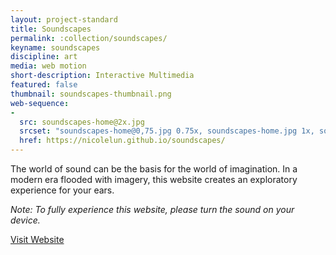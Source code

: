 ```yaml
---
layout: project-standard
title: Soundscapes
permalink: :collection/soundscapes/
keyname: soundscapes
discipline: art
media: web motion
short-description: Interactive Multimedia
featured: false
thumbnail: soundscapes-thumbnail.png
web-sequence: 
- 
  src: soundscapes-home@2x.jpg
  srcset: "soundscapes-home@0,75.jpg 0.75x, soundscapes-home.jpg 1x, soundscapes-home@2x.jpg 2x"
  href: https://nicolelun.github.io/soundscapes/
---
```


The world of sound can be the basis for the world of imagination. In a modern era flooded with imagery, this website creates an exploratory experience for your ears.

_Note: To fully experience this website, please turn the sound on your device._

<a class="learn-more" href="https://nicolelun.github.io/soundscapes/" target="_blank">Visit Website<span class="lg-right-arrow"></span></a> 
